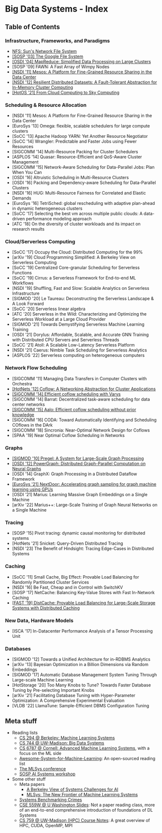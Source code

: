# Big Data Systems - Index

## Table of Contents

### Infrastructure, Frameworks, and Paradigms

* [NFS: Sun's Network File System](../../earlier-readings-and-notes/index/nfs-suns-network-file-system.md)
* [\[SOSP '03\] The Google File System](the-google-file-system.md)
* [\[OSDI '04\] MapReduce: Simplified Data Processing on Large Clusters](mapreduce-simplified-data-processing-on-large-clusters.md)
* \[SOSP '09] FAWN: A Fast Array of Wimpy Nodes
* [\[NSDI '11\] Mesos: A Platform for Fine-Grained Resource Sharing in the Data Center](mesos-a-platform-for-fine-grained-resource-sharing-in-the-data-center.md)
* [\[NSDI '12\] Resilient Distributed Datasets: A Fault-Tolerant Abstraction for In-Memory Cluster Computing](resilient-distributed-datasets-a-fault-tolerant-abstraction-for-in-memory-cluster-computing.md)
* [\[HotOS '21\] From Cloud Computing to Sky Computing](from-cloud-computing-to-sky-computing.md)

### Scheduling & Resource Allocation

* \[NSDI '11] Mesos: A Platform for Fine-Grained Resource Sharing in the Data Center
* \[EuroSys '13] Omega: flexible, scalable schedulers for large compute clusters
* \[SoCC '13] Apache Hadoop YARN: Yet Another Resource Negotiator
* \[SoCC '14] Wrangler: Predictable and Faster Jobs using Fewer Resources
* \[SIGCOMM '14] Multi-Resource Packing for Cluster Schedulers
* \[ASPLOS '14] Quasar: Resource-Efficient and QoS-Aware Cluster Management
* \[SIGCOMM '15] Network-Aware Scheduling for Data-Parallel Jobs: Plan When You Can
* \[OSDI '16] Altruistic Scheduling in Multi-Resource Clusters
* \[OSDI '16] Packing and Dependency-aware Scheduling for Data-Parallel Clusters
* \[NSDI '16] HUG: Multi-Resource Fairness for Correlated and Elastic Demands
* \[EuroSys '16] TetriSched: global rescheduling with adaptive plan-ahead in dynamic heterogeneous clusters
* \[SoCC '17] Selecting the best vm across multiple public clouds: A data-driven performance modeling approach
* \[ATC '18] On the diversity of cluster workloads and its impact on research results

### Cloud/Serverless Computing

* \[SoCC '17] Occupy the Cloud: Distributed Computing for the 99%
* \[arXiv '19] Cloud Programming Simplified: A Berkeley View on Serverless Computing
* \[SoCC '19] Centralized Core-granular Scheduling for Serverless Functions
* \[SoCC '19] Cirrus: a Serverless Framework for End-to-end ML Workflows
* \[NSDI '19] Shuffling, Fast and Slow: Scalable Analytics on Serverless Infrastructure
* \[SIGMOD '20] Le Taureau: Deconstructing the Serverless Landscape & A Look Forward
* \[SoCC '20] Serverless linear algebra
* \[ATC '20] Serverless in the Wild: Characterizing and Optimizing the Serverless Workload at a Large Cloud Provider
* \[SIGMOD '21] Towards Demystifying Serverless Machine Learning Training
* \[OSDI '21] Dorylus: Affordable, Scalable, and Accurate GNN Training with Distributed CPU Servers and Serverless Threads
* \[SoCC '21] Atoll: A Scalable Low-Latency Serverless Platform
* \[NSDI '21] Caerus: Nimble Task Scheduling for Serverless Analytics
* \[ASPLOS '22] Serverless computing on heterogeneous computers

### Network Flow Scheduling

* \[SIGCOMM '11] Managing Data Transfers in Computer Clusters with Orchestra
* [\[HotNets '12\] Coflow: A Networking Abstraction for Cluster Applications](big-data-systems-papers-short-notes.md#2012-hotnets-coflow-a-networking-abstraction-for-cluster-applications)
* [\[SIGCOMM '14\] Efficient coflow scheduling with Varys](big-data-systems-papers-short-notes.md#2014-sigcomm-efficient-coflow-scheduling-with-varys)
* \[SIGCOMM '14] Barrat: Decentralized task-aware scheduling for data center networks
* [\[SIGCOMM '15\] Aalo: Efficient coflow scheduling without prior knowledge](big-data-systems-papers-short-notes.md#2015-sigcomm-aalo-efficient-coflow-scheduling-without-prior-knowledge)
* \[SIGCOMM '16] CODA: Toward Automatically Identifying and Scheduling COflows in the DArk
* \[SIGCOMM '18] Sincronia: Near-Optimal Network Design for Coflows
* \[SPAA '19] Near Optimal Coflow Scheduling in Networks

### Graphs

* [\[SIGMOD '10\] Pregel: A System for Large-Scale Graph Processing](pregel-a-system-for-large-scale-graph-processing.md)
* [\[OSDI '12\] PowerGraph: Distributed Graph-Parallel Computation on Neural Graphs](powergraph-distributed-graph-parallel-computation-on-natural-graphs.md)
* \[OSDI '14] GraphX: Graph Processing in a Distributed Dataflow Framework
* [\[EuroSys '21\] NextDoor: Accelerating graph sampling for graph machine learning using GPUs](accelerating-graph-sampling-for-graph-machine-learning-using-gpus.md)
* \[OSDI '21] Marius: Learning Massive Graph Embeddings on a Single Machine
* \[arXiv '22] Marius++: Large-Scale Training of Graph Neural Networks on a Single Machine

### Tracing

* \[SOSP '15] Pivot tracing: dynamic causal monitoring for distributed systems
* \[HotNets '21] Snicket: Query-Driven Distributed Tracing
* \[NSDI '23] The Benefit of Hindsight: Tracing Edge-Cases in Distributed Systems

### Caching

* \[SoCC '11] Small Cache, Big Effect: Provable Load Balancing for Randomly Partitioned Cluster Services
* \[NSDI '16] Be Fast, Cheap and in Control with SwitchKV
* \[SOSP '17] NetCache: Balancing Key-Value Stores with Fast In-Network Caching
* [\[FAST '19\] DistCache: Provable Load Balancing for Large-Scale Storage Systems with Distributed Caching](2019-fast-distcache-provable-load-balancing-for-large-scale-storage-systems-with-distributed....md)

### New Data, Hardware Models

* \[ISCA '17] In-Datacenter Performance Analysis of a Tensor Processing Unit

### Databases

* \[SIGMOD '12] Towards a Unified Architecture for in-RDBMS Analytics
* \[arXiv '13] Bayesian Optimization in a Billion Dimensions via Random Embeddings
* \[SIGMOD '17] Automatic Database Management System Tuning Through Large-scale Machine Learning
* \[HotStorage '20] Too Many Knobs to Tune? Towards Faster Database Tuning by Pre-selecting Important Knobs
* \[arXiv '21] Facilitating Database Tuning with Hyper-Parameter Optimization: A Comprehensive Experimental Evaluation
* \[VLDB '22] LlamaTune: Sample-Efficient DBMS Configuration Tuning

## Meta stuff

* Reading lists
  * [CS 294 @ Berkeley: Machine Learning Systems](https://ucbrise.github.io/cs294-ai-sys-fa19/)
  * [CS 744 @ UW-Madison: Big Data Systems](http://pages.cs.wisc.edu/\~shivaram/cs744-fa20/)
  * [CS 6787 @ Cornell: Advanced Machine Learning Systems](https://www.cs.cornell.edu/courses/cs6787/2020fa/), with a focus on the ML side
  * [Awesome-System-for-Machine-Learning](https://github.com/HuaizhengZhang/Awesome-System-for-Machine-Learning): An open-sourced reading list
  * [The MLSys conference](https://mlsys.org/)
  * [SOSP AI Systems workshop](http://learningsys.org/sosp19/acceptedpapers.html)
* Some other stuff
  * Meta papers
    * [A Berkeley View of Systems Challenges for AI](https://thodrek.github.io/CS839\_spring18/papers/EECS-2017-159.pdf)
    * [MLSys: The New Frontier of Machine Learning Systems](https://arxiv.org/pdf/1904.03257.pdf)
  * [Systems Benchmarking Crimes](https://www.cse.unsw.edu.au/\~gernot/benchmarking-crimes.html)
  * [CSE 559W @ U Washington Slides](http://dlsys.cs.washington.edu/schedule): Not a paper reading class, more of an end-to-end comprehensive introduction of foundations of DL Systems
  * [CS 759 @ UW-Madison (HPC) Course Notes](../../earlier-readings-and-notes/cs759-hpc-course-notes/): A great overview of HPC, CUDA, OpenMP, MPI
